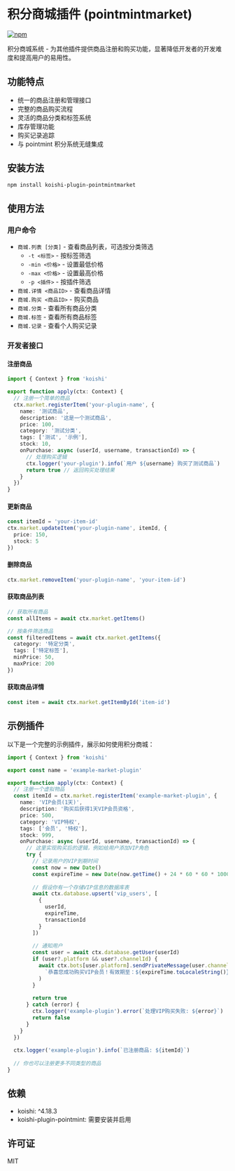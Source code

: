 # 积分商城插件 (pointmintmarket)

[![npm](https://img.shields.io/npm/v/koishi-plugin-pointmintmarket?style=flat-square)](https://www.npmjs.com/package/koishi-plugin-pointmintmarket)

积分商城系统 - 为其他插件提供商品注册和购买功能，显著降低开发者的开发难度和提高用户的易用性。

## 功能特点

- 统一的商品注册和管理接口
- 完整的商品购买流程
- 灵活的商品分类和标签系统
- 库存管理功能
- 购买记录追踪
- 与 pointmint 积分系统无缝集成

## 安装方法

```bash
npm install koishi-plugin-pointmintmarket
```

## 使用方法

### 用户命令

- `商城.列表 [分类]` - 查看商品列表，可选按分类筛选
  - `-t <标签>` - 按标签筛选
  - `-min <价格>` - 设置最低价格
  - `-max <价格>` - 设置最高价格
  - `-p <插件>` - 按插件筛选
- `商城.详情 <商品ID>` - 查看商品详情
- `商城.购买 <商品ID>` - 购买商品
- `商城.分类` - 查看所有商品分类
- `商城.标签` - 查看所有商品标签
- `商城.记录` - 查看个人购买记录

### 开发者接口

#### 注册商品

```typescript
import { Context } from 'koishi'

export function apply(ctx: Context) {
  // 注册一个简单的商品
  ctx.market.registerItem('your-plugin-name', {
    name: '测试商品',
    description: '这是一个测试商品',
    price: 100,
    category: '测试分类',
    tags: ['测试', '示例'],
    stock: 10,
    onPurchase: async (userId, username, transactionId) => {
      // 处理购买逻辑
      ctx.logger('your-plugin').info(`用户 ${username} 购买了测试商品`)
      return true // 返回购买处理结果
    }
  })
}
```

#### 更新商品

```typescript
const itemId = 'your-item-id'
ctx.market.updateItem('your-plugin-name', itemId, {
  price: 150,
  stock: 5
})
```

#### 删除商品

```typescript
ctx.market.removeItem('your-plugin-name', 'your-item-id')
```

#### 获取商品列表

```typescript
// 获取所有商品
const allItems = await ctx.market.getItems()

// 按条件筛选商品
const filteredItems = await ctx.market.getItems({
  category: '特定分类',
  tags: ['特定标签'],
  minPrice: 50,
  maxPrice: 200
})
```

#### 获取商品详情

```typescript
const item = await ctx.market.getItemById('item-id')
```

## 示例插件

以下是一个完整的示例插件，展示如何使用积分商城：

```typescript
import { Context } from 'koishi'

export const name = 'example-market-plugin'

export function apply(ctx: Context) {
  // 注册一个虚拟物品
  const itemId = ctx.market.registerItem('example-market-plugin', {
    name: 'VIP会员(1天)',
    description: '购买后获得1天VIP会员资格',
    price: 500,
    category: 'VIP特权',
    tags: ['会员', '特权'],
    stock: 999,
    onPurchase: async (userId, username, transactionId) => {
      // 这里实现购买后的逻辑，例如给用户添加VIP角色
      try {
        // 记录用户的VIP到期时间
        const now = new Date()
        const expireTime = new Date(now.getTime() + 24 * 60 * 60 * 1000) // 1天后
        
        // 假设你有一个存储VIP信息的数据库表
        await ctx.database.upsert('vip_users', [
          {
            userId,
            expireTime,
            transactionId
          }
        ])
        
        // 通知用户
        const user = await ctx.database.getUser(userId)
        if (user?.platform && user?.channelId) {
          await ctx.bots[user.platform].sendPrivateMessage(user.channelId, 
            `恭喜您成功购买VIP会员！有效期至：${expireTime.toLocaleString()}`
          )
        }
        
        return true
      } catch (error) {
        ctx.logger('example-plugin').error(`处理VIP购买失败: ${error}`)
        return false
      }
    }
  })
  
  ctx.logger('example-plugin').info(`已注册商品: ${itemId}`)
  
  // 你也可以注册更多不同类型的商品
}
```

## 依赖

- koishi: ^4.18.3
- koishi-plugin-pointmint: 需要安装并启用

## 许可证

MIT
